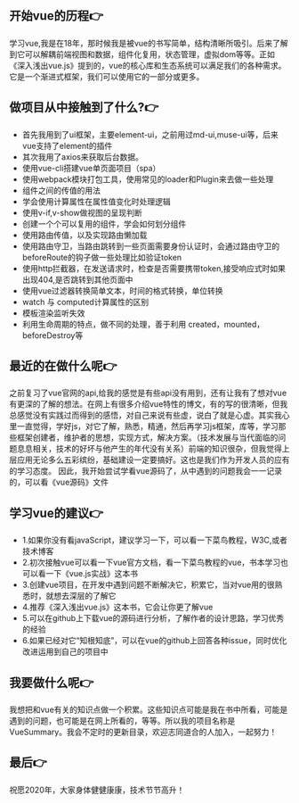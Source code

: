 <!--
 * @Descripttion: 🐉
 * @Author: xinxin
 * @Date: 2020-02-27 17:47:52
 * @LastEditTime: 2020-03-25 21:16:57
 -->
## 开始vue的历程👉
学习vue,我是在18年，那时候我是被vue的书写简单，结构清晰所吸引。后来了解到它可以解耦前端视图和数据，组件化复用，状态管理，虚拟dom等等。正如《深入浅出vue.js》提到的，vue的核心库和生态系统可以满足我们的各种需求。它是一个渐进式框架，我们可以使用它的一部分或更多。
## 做项目从中接触到了什么?👉
- 首先我用到了ui框架，主要element-ui，之前用过md-ui,muse-ui等，后来vue支持了element的插件
- 其次我用了axios来获取后台数据。
- 使用vue-cli搭建vue单页面项目（spa）
- 使用webpack模块打包工具，使用常见的loader和Plugin来去做一些处理
- 组件之间的传值的用法
- 学会使用计算属性在属性值变化时处理逻辑
- 使用v-if,v-show做视图的呈现判断
- 创建一个个可以复用的组件，学会如何划分组件
- 使用路由传值，以及实现路由懒加载
- 使用路由守卫，当路由跳转到一些页面需要身份认证时，会通过路由守卫的beforeRoute的钩子做一些处理比如验证token
- 使用http拦截器，在发送请求时，检查是否需要携带token,接受响应式时如果出现404,是否跳转到其他页面中
- 使用vue过滤器转换简单文本，时间的格式转换，单位转换
- watch 与 computed计算属性的区别
- 模板渲染监听失效
- 利用生命周期的特点，做不同的处理，善于利用 created，mounted，beforeDestroy等
## 最近的在做什么呢👉
之前复习了vue官网的api,给我的感觉是有些api没有用到，还有让我有了想对vue有更深的了解的想法。在网上有很多介绍vue特性的博文，有的写的很清晰，但我总感觉没有实践过而得到的感悟，对自己来说有些虚，说白了就是心虚。其实我心里一直觉得，学好js，对它了解，熟悉，精通，然后再学习js框架，库等，学习那些框架创建者，维护者的思想，实现方式，解决方案。（技术发展与当代面临的问题息息相关，技术的好坏与他产生的年代没有关系）前端的知识很杂，但我觉得上层应用无论多么五彩缤纷，基础建设一定要搞好。这也是我们作为开发人员的应有的学习态度。
因此，我开始尝试学看vue源码了，从中遇到的问题我会一一记录的，可以看《vue源码》文件
## 学习vue的建议👉
- 1.如果你没有看javaScript，建议学习一下，可以看一下菜鸟教程，W3C,或者技术博客
- 2.初次接触vue可以看一下vue官方文档，看一下菜鸟教程的vue，书本学习也可以看一下《vue.js实战》这本书
- 3.创建vue项目，在开发中遇到问题不断解决它，积累它，当对vue用的很熟悉时，就想去深层的了解它
- 4.推荐《深入浅出vue.js》这本书，它会让你更了解vue
- 5.可以在github上下载vue的源码进行分析，了解作者的设计思路，学习优秀的经验
- 6.如果已经对它“知根知底”，可以在vue的github上回答各种issue，同时优化改进运用到自己的项目中
## 我要做什么呢👉
我想把和vue有关的知识点做一个积累。这些知识点可能是我在书中所看，可能是遇到的问题，也可能是在网上所看的，等等。所以我的项目名称是VueSummary。我会不定时的更新目录，欢迎志同道合的人加入，一起努力！
## 最后👉
祝愿2020年，大家身体健健康康，技术节节高升！


